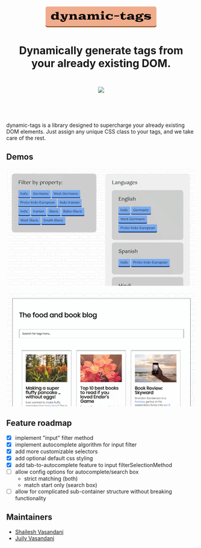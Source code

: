 <h1 align="center">
  <a href='https://svasandani.github.io/dynamic-tags'>
    <img src="logo.svg" width="60%" />
  </a>
  <br>
  <br>
  Dynamically generate tags from your already existing DOM.
  <br>
  <br>
  <a href='https://simple.wikipedia.org/wiki/MIT_License'>
    <img src="https://img.shields.io/badge/license-MIT-lightgrey" />
  </a>
  <br>
  <br>
</h1>
<br>
dynamic-tags is a library designed to supercharge your already existing DOM elements. Just assign any unique CSS class to your tags, and we take care of the rest.

## Demos

<p align="center">
  <img src="https://raw.githubusercontent.com/svasandani/dynamic-tags/master/demo1.gif" />
  <br>
  <br>
  <img src="https://raw.githubusercontent.com/svasandani/dynamic-tags/master/demo2.gif" />
</p>

## Feature roadmap
- [x] implement "input" filter method
- [x] implement autocomplete algorithm for input filter
- [x] add more customizable selectors
- [x] add optional default css styling
- [x] add tab-to-autocomplete feature to input filterSelectionMethod
- [ ] allow config options for autocomplete/search box
  - strict matching (both)
  - match start only (search box)
- [ ] allow for complicated sub-container structure without breaking functionality

## Maintainers
- [Shailesh Vasandani](https://www.github.com/svasandani)
- [Juily Vasandani](https://github.com/juilyvasandani)
